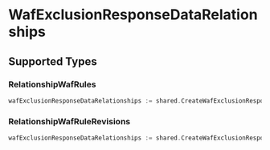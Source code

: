 # WafExclusionResponseDataRelationships


## Supported Types

### RelationshipWafRules

```go
wafExclusionResponseDataRelationships := shared.CreateWafExclusionResponseDataRelationshipsRelationshipWafRules(shared.RelationshipWafRules{/* values here */})
```

### RelationshipWafRuleRevisions

```go
wafExclusionResponseDataRelationships := shared.CreateWafExclusionResponseDataRelationshipsRelationshipWafRuleRevisions(shared.RelationshipWafRuleRevisions{/* values here */})
```

